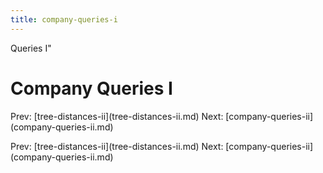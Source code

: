 ```yaml
---
title: company-queries-i
---
```


Queries I\"

# Company Queries I

Prev: \[tree-distances-ii](tree-distances-ii.md)
Next:
\[company-queries-ii](company-queries-ii.md)

Prev: \[tree-distances-ii](tree-distances-ii.md)
Next:
\[company-queries-ii](company-queries-ii.md)
